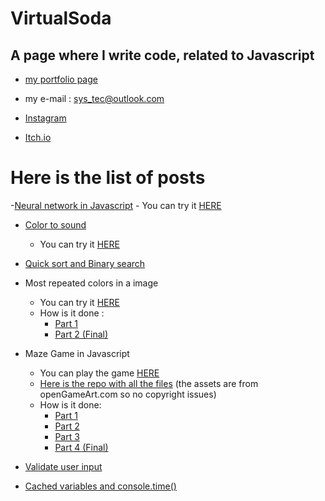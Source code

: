 # VirtualSoda

## A page where I write code, related to Javascript

- [my portfolio page](https://mg-software-dev.github.io/mg-software-dev/)

- my e-mail : sys_tec@outlook.com

- [Instagram](https://www.instagram.com/virtualsoda.exe/)

- [Itch.io](https://mysticmagegames.itch.io)





# Here is the list of posts

-[Neural network in Javascript](https://virtualsoda369.github.io/neural_network_js/)
    - You can try it [HERE](https://neural-net-js.herokuapp.com/)

- [Color to sound](https://virtualsoda369.github.io/color_to_sound_post/)
    - You can try it [HERE](https://virtualsoda369.github.io/color_to_sound/)


- [Quick sort and Binary search](https://virtualsoda369.github.io/quick_sort_and_binary_search/)

 - Most repeated colors in a image
     - You can try it [HERE](https://virtualsoda369.github.io/most_repeated_colors_demo/)
     - How is it done : 
         - [Part 1](https://virtualsoda369.github.io/most_repeated_colors_p1/)
         - [Part 2 (Final)](https://virtualsoda369.github.io/most_repeated_colors_p2/)


- Maze Game in Javascript
    - You can play the game [HERE](https://virtualsoda369.github.io/maze_game_demo/)
    - [Here is the repo with all the files](https://github.com/VirtualSoda369/maze_game_demo) (the assets are from openGameArt.com so no copyright issues)
    - How is it done:
        - [Part 1](https://virtualsoda369.github.io/maze_game_part_1/)
        - [Part 2](https://virtualsoda369.github.io/maze_game_part_2/)
        - [Part 3](https://virtualsoda369.github.io/maze_game_part_3/)
        - [Part 4 (Final)](https://virtualsoda369.github.io/maze_game_part_4/)   
         
         
- [Validate user input](https://virtualsoda369.github.io/validate_user_input/)

- [Cached variables and console.time()](https://virtualsoda369.github.io/cached_variables_example/)
